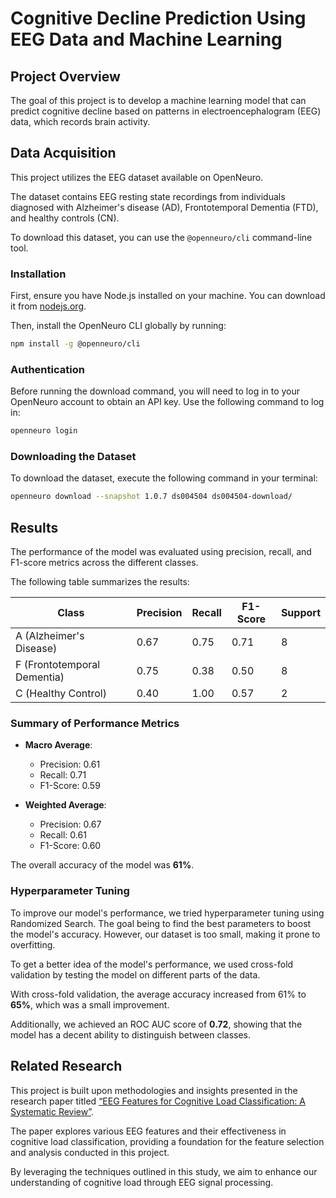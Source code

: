 
# Cognitive Decline Prediction Using EEG Data and Machine Learning

## Project Overview

The goal of this project is to develop a machine learning model that can predict cognitive decline based on patterns in electroencephalogram (EEG) data, which records brain activity. 

## Data Acquisition

This project utilizes the EEG dataset available on OpenNeuro. 

The dataset contains EEG resting state recordings from individuals diagnosed with Alzheimer's disease (AD), Frontotemporal Dementia (FTD), and healthy controls (CN).

To download this dataset, you can use the `@openneuro/cli` command-line tool. 

### Installation
First, ensure you have Node.js installed on your machine. You can download it from [nodejs.org](https://nodejs.org/).

Then, install the OpenNeuro CLI globally by running:
```bash
npm install -g @openneuro/cli
```

### Authentication

Before running the download command, you will need to log in to your OpenNeuro account to obtain an API key. Use the following command to log in:

```bash
openneuro login
```

### Downloading the Dataset 

To download the dataset, execute the following command in your terminal:

```bash
openneuro download --snapshot 1.0.7 ds004504 ds004504-download/
```

## Results

The performance of the model was evaluated using precision, recall, and F1-score metrics across the different classes. 

The following table summarizes the results:

| Class | Precision | Recall | F1-Score | Support |
|-------|-----------|--------|----------|--------|
| A (Alzheimer's Disease) | 0.67      | 0.75   | 0.71     | 8      |
| F (Frontotemporal Dementia) | 0.75      | 0.38   | 0.50     | 8      |
| C (Healthy Control) | 0.40      | 1.00   | 0.57     | 2      |

### Summary of Performance Metrics
- **Macro Average**:
  - Precision: 0.61
  - Recall: 0.71
  - F1-Score: 0.59

- **Weighted Average**:
  - Precision: 0.67
  - Recall: 0.61
  - F1-Score: 0.60

The overall accuracy of the model was **61%**. 

### Hyperparameter Tuning

To improve our model's performance, we tried hyperparameter tuning using Randomized Search. The goal being to find the best parameters to boost the model's accuracy. However, our dataset is too small, making it prone to overfitting.

To get a better idea of the model's performance, we used cross-fold validation by testing the model on different parts of the data. 

With cross-fold validation, the average accuracy increased from 61% to **65%**, which was a small improvement. 

Additionally, we achieved an ROC AUC score of **0.72**, showing that the model has a decent ability to distinguish between classes.

## Related Research

This project is built upon methodologies and insights presented in the research paper titled [“EEG Features for Cognitive Load Classification: A Systematic Review”](https://www.mdpi.com/2306-5729/8/6/95). 

The paper explores various EEG features and their effectiveness in cognitive load classification, providing a foundation for the feature selection and analysis conducted in this project. 

By leveraging the techniques outlined in this study, we aim to enhance our understanding of cognitive load through EEG signal processing.
